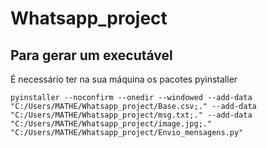 # Whatsapp_project

## Para gerar um executável
  É necessário ter na sua máquina os pacotes pyinstaller

  ```
  pyinstaller --noconfirm --onedir --windowed --add-data "C:/Users/MATHE/Whatsapp_project/Base.csv;." --add-data    "C:/Users/MATHE/Whatsapp_project/msg.txt;." --add-data "C:/Users/MATHE/Whatsapp_project/image.jpg;."  "C:/Users/MATHE/Whatsapp_project/Envio_mensagens.py"
  
  ```
